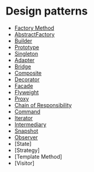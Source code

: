 # Design patterns

- [Factory Method](src/FactoryMethod/index.ts)
- [AbstractFactory](src/AbstractFactory/index.ts)
- [Builder](src/Builder/index.ts)
- [Prototype](src/Prototype/index.ts)
- [Singleton](src/Singleton/index.ts)
- [Adapter](src/Adapter/index.ts)
- [Bridge](src/Bridge/index.ts)
- [Composite](src/Composite/index.ts)
- [Decorator](src/Decorator/index.ts)
- [Facade](src/Facade/index.ts)
- [Flyweight](src/Flyweight/index.ts)
- [Proxy](src/Proxy/index.ts)
- [Chain of Responsibility](src/Chain/index.ts)
- [Command](src/Command/index.ts)
- [Iterator](src/Iterator/index.ts)
- [Intermediary](src/Intermediary/index.ts)
- [Snapshot](src/Snapshot/index.ts)
- [Observer](src/Observer/index.ts)
- [State]<!--(src/State/index.ts)-->
- [Strategy]<!--(src/Strategy/index.ts)-->
- [Template Method]<!--(src/Template/index.ts)-->
- [Visitor]<!--(src/Visitor/index.ts)-->
